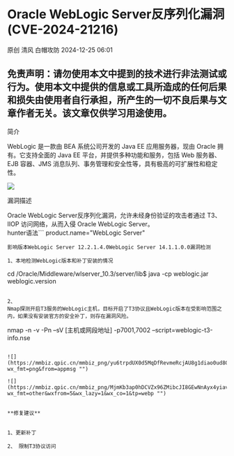 #  Oracle WebLogic Server反序列化漏洞(CVE-2024-21216)   
原创 清风  白帽攻防   2024-12-25 06:01  
  
## 免责声明：请勿使用本文中提到的技术进行非法测试或行为。使用本文中提供的信息或工具所造成的任何后果和损失由使用者自行承担，所产生的一切不良后果与文章作者无关。该文章仅供学习用途使用。  
简介  
  
  
WebLogic 是一款由 BEA 系统公司开发的 Java EE 应用服务器，现由 Oracle 拥有。它支持全面的 Java EE 平台，并提供多种功能和服务，包括 Web 服务器、EJB 容器、JMS 消息队列、事务管理和安全性等，具有极高的可扩展性和稳定性。  
  
![](https://mmbiz.qpic.cn/mmbiz_png/yu6trpdUX0d5MqDfRevmeRcjAU8g1diaoRwial8e5bF6nvPSfZVfbcp68iayGOYFEhlq1ljibzPsiabUhfqibibrOkYeg/640?wx_fmt=png&from=appmsg "")  
  
  
  
漏洞描述  
  
  
  
Oracle WebLogic Server反序列化漏洞，允许未经身份验证的攻击者通过 T3、IIOP 访问网络，从而入侵 Oracle WebLogic Server。  
hunter语法```
product.name="WebLogic Server"
```  
影响版本WebLogic Server 12.2.1.4.0WebLogic Server 14.1.1.0.0漏洞检测  
  
1、本地检测WebLogic版本和补丁安装的情况  
```
cd /Oracle/Middleware/wlserver_10.3/server/lib$ java -cp weblogic.jar weblogic.version
```  
  
2、  
Nmap探测开启T3服务的WebLogic主机，目标开启了T3协议且WebLogic版本在受影响范围之内，如果没有安装官方的安全补丁，则存在漏洞风险。  
```
nmap -n -v -Pn –sV [主机或网段地址] -p7001,7002 –script=weblogic-t3-info.nse
```  
  
![](https://mmbiz.qpic.cn/mmbiz_png/yu6trpdUX0d5MqDfRevmeRcjAU8g1diao0ud8GR0gSM78ibC78dEpCuYjRLicDdfD3BUe8NvFlyicFOB6uIadAoujA/640?wx_fmt=png&from=appmsg "")  
  
![](https://mmbiz.qpic.cn/mmbiz_png/MjmKb3ap0hDCVZx96ZMibcJI8GEwNnAyx4yiavy2qelCaTeSAibEeFrVtpyibBCicjbzwDkmBJDj9xBWJ6ff10OTQ2w/640?wx_fmt=other&wxfrom=5&wx_lazy=1&wx_co=1&tp=webp "")  
  
  
**修复建议**  
  
  
1、更新补丁  
  
2、 限制T3协议访问  
  
